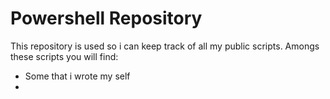# Powershell Repository

This repository is used so i can keep track of all my public scripts. Amongs these scripts you will find:

* Some that i wrote my self
*

